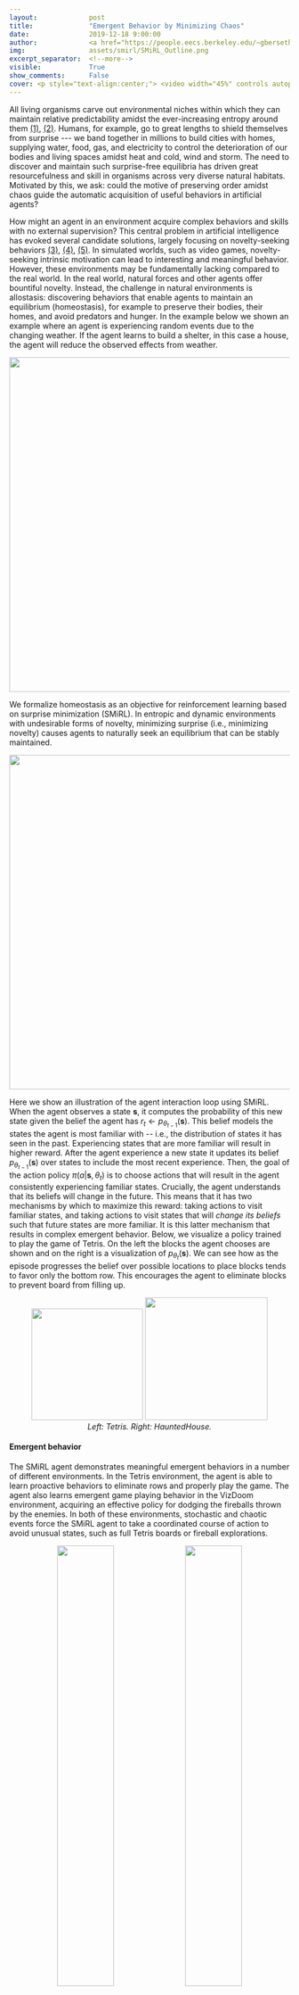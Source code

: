 ```yaml
---
layout:             post
title:              "Emergent Behavior by Minimizing Chaos"
date:               2019-12-18 9:00:00
author:             <a href="https://people.eecs.berkeley.edu/~gberseth/">Glen Berseth</a>
img:                assets/smirl/SMiRL_Outline.png
excerpt_separator:  <!--more-->
visible:            True
show_comments:      False
cover: <p style="text-align:center;"> <video width="45%" controls autoplay> <source src="https://bair.berkeley.edu/static/blog/smirl/treadmill_surpise_ICM_v3_rewardViz.mp4" type="video/mp4"> Your browser does not support the video tag. </video> <video width="45%" controls autoplay> <source src="https://bair.berkeley.edu/static/blog/smirl/pedistal_surpise_v3_rewardViz.mp4" type="video/mp4"> Your browser does not support the video tag. </video> <!-- <img width="24%" src="https://bair.berkeley.edu/static/blog/smirl/minigrid-maze-random-count.gif">--> </p>
---
```


<meta name="twitter:title" content="SMiRL: Surprise Minimizing RL in Dynamic Environments">
<meta name="twitter:card" content="summary_image">
<meta name="twitter:image" content="https://bair.berkeley.edu/static/blog/smirl/SMiRL_Outline.png">


All living organisms carve out environmental niches within which they can
maintain relative predictability amidst the ever-increasing entropy around them
[(1)](http://www.ler.esalq.usp.br/aulas/lce1302/life_as_a_manifestation.pdf),
[(2)](https://www.fil.ion.ucl.ac.uk/~karl/The%20free-energy%20principle%20-%20a%20rough%20guide%20to%20the%20brain.pdf).
Humans, for example, go to great lengths to shield themselves from surprise ---
we band together in millions to build cities with homes, supplying water, food,
gas, and electricity to control the deterioration of our bodies and living
spaces amidst heat and cold, wind and storm. The need to discover and maintain
such surprise-free equilibria has driven great resourcefulness and skill in
organisms across very diverse natural habitats. Motivated by this, we ask:
could the motive of preserving order amidst chaos guide the automatic
acquisition of useful behaviors in artificial agents?

<!--more-->


How might an agent in an environment acquire complex behaviors and skills with
no external supervision? This central problem in artificial intelligence has
evoked several candidate solutions, largely focusing on novelty-seeking
behaviors
[(3)](http://people.idsia.ch/~juergen/curioussingapore/curioussingapore.html),
[(4)](https://arxiv.org/abs/1606.01868),
[(5)](https://pathak22.github.io/noreward-rl/). In simulated worlds,
such as video games, novelty-seeking intrinsic motivation can lead to
interesting and meaningful behavior. However, these environments may be
fundamentally lacking compared to the real world. In the real world, natural
forces and other agents offer bountiful novelty. Instead, the challenge in
natural environments is allostasis: discovering behaviors that enable agents to
maintain an equilibrium (homeostasis), for example to preserve their bodies,
their homes, and avoid predators and hunger. In the example below we shown an
example where an agent is experiencing random events due to the changing
weather. If the agent learns to build a shelter, in this case a house, the
agent will reduce the observed effects from weather.

<p style="text-align:center;">
<img src="https://bair.berkeley.edu/static/blog/smirl/robotsurprise_stacked.png" width="600">
<br />
</p>

We formalize homeostasis as an objective for reinforcement learning based on
surprise minimization (SMiRL). In entropic and dynamic environments with
undesirable forms of novelty, minimizing surprise (i.e., minimizing novelty)
causes agents to naturally seek an equilibrium that can be stably maintained.

<p style="text-align:center;">
<img width="600" src="https://bair.berkeley.edu/static/blog/smirl/SMiRL_Outline.png">
<br />
</p>

Here we show an illustration of the agent interaction loop using SMiRL. When
the agent observes a state $\mathbf{s}$, it computes the probability of this new state
given the belief the agent has $r_{t} \leftarrow p_{\theta_{t-1}}(\textbf{s})$.
This belief models the states the agent is most familiar with -- i.e., the
distribution of states it has seen in the past. Experiencing states that are
more familiar will result in higher reward. After the agent experience a new
state it updates its belief $p_{\theta_{t-1}}(\textbf{s})$ over states to
include the most recent experience. Then, the goal of the action policy
$\pi(a|\textbf{s}, \theta_{t})$ is to choose actions that will result in the
agent consistently experiencing familiar states. Crucially, the agent
understands that its beliefs will change in the future. This means that it has
two mechanisms by which to maximize this reward: taking actions to visit
familiar states, and taking actions to visit states that will *change its
beliefs* such that future states are more familiar. It is this latter mechanism
that results in complex emergent behavior. Below, we visualize a policy trained
to play the game of Tetris. On the left the blocks the agent chooses are shown
and on the right is a visualization of $p_{\theta_{t}}(\textbf{s})$. We can see
how as the episode progresses the belief over possible locations to place
blocks tends to favor only the bottom row. This encourages the agent to
eliminate blocks to prevent board from filling up.


<!--
<div class="t">
    <table align="center">
        <tr>
    <td align="center">
        <img width="200" src="https://bair.berkeley.edu/static/blog/smirl/tetris_ps.gif">
        </td>
    <td>
    <img width="320" src="https://bair.berkeley.edu/static/blog/smirl/minigrid-maze-random-count.gif">
           </td>
	</tr>
        <tr align=center>
        <td>
            Tetris
            </td>
        <td>
            HauntedHouse
            </td>
        </tr>
</table>
</div>
-->

<p style="text-align:center;">
<img height="200" src="https://bair.berkeley.edu/static/blog/smirl/tetris_ps.gif">
<img height="220" src="https://bair.berkeley.edu/static/blog/smirl/minigrid-maze-random-count.gif">
<br />
<i>
Left: Tetris. Right: HauntedHouse.
</i>
</p>





#### Emergent behavior

The SMiRL agent demonstrates meaningful emergent behaviors in a number of
different environments. In the Tetris environment, the agent is able to learn
proactive behaviors to eliminate rows and properly play the game. The agent
also learns emergent game playing behavior in the VizDoom environment,
acquiring an effective policy for dodging the fireballs thrown by the enemies.
In both of these environments, stochastic and chaotic events force the SMiRL
agent to take a coordinated course of action to avoid unusual states, such as
full Tetris boards or fireball explorations.



<!--
| Doom Hold The Line                                           | Doom Defend The Line                                         |                         HauntedHouse                         |
| ------------------------------------------------------------ | ------------------------------------------------------------ | :----------------------------------------------------------: |
| <img width="100%" src="https://bair.berkeley.edu/static/blog/smirl/Doom_trained_enough_result.gif"> | <img width="100%" src="https://bair.berkeley.edu/static/blog/smirl/vizdoom_dtl.gif"> | <img width="70%" src="https://bair.berkeley.edu/static/blog/smirl/minigrid-maze-random-count.gif"> |

<div class="t">
    <table align="center">
        <tr>
    <td>
    <img width="100%" src="https://bair.berkeley.edu/static/blog/smirl/Doom_trained_enough_result.gif">
        </td>
    <td>
    <img width="100%" src="https://bair.berkeley.edu/static/blog/smirl/vizdoom_dtl.gif">
           </td>
	</tr>
        <tr align=center>
        <td>
            Doom Hold The Line
            </td>
        <td>
            Doom Defend The Line
            </td>
        </tr>
</table>
</div>
-->

<p style="text-align:center;">
<img width="45%" src="https://bair.berkeley.edu/static/blog/smirl/Doom_trained_enough_result.gif">
<img width="45%" src="https://bair.berkeley.edu/static/blog/smirl/vizdoom_dtl.gif">
<br />
<i>
Left: Doom Hold The Line. Right: Doom Defend The Line.
</i>
</p>




##### Biped

In the Cliff environment, the agent learns a policy that greatly reduces the
probability of falling off of the cliff by bracing against the ground and
stabilize itself at the edge, as shown in the figure below. In the *Treadmill*
environment, SMiRL learns a more complex locomotion behavior, jumping forward
to increase the time it stays on the treadmill, as shown in figure below.


<!--
<div class="t">
    <table align="center">
        <tr>
    <td>
        <video width="320" height="240" autoplay>   <source src="https://bair.berkeley.edu/static/blog/smirl/cliff_surpise_VAE_6_v3_rewardViz.mp4" type="video/mp4">   <source src="movie.ogg" type="video/ogg"> Your browser does not support the video tag. </video>
        </td>
    <td>
    <video width="320" height="240" autoplay>   <source src="https://bair.berkeley.edu/static/blog/smirl/treadmill_surpise_VAE_6_v3_rewardViz.mp4" type="video/mp4">   <source src="movie.ogg" type="video/ogg"> Your browser does not support the video tag. </video>
           </td>
	</tr>
        <tr align=center>
        <td>
            Cliff
            </td>
        <td>
            Treadmill
            </td>
        </tr>
</table>
</div>

​
-->


<p style="text-align:center;">
<video width="320" height="240" style="margin: 10px;" autoplay>
    <source src="https://bair.berkeley.edu/static/blog/smirl/cliff_surpise_VAE_6_v3_rewardViz.mp4" type="video/mp4"> <source src="movie.ogg" type="video/ogg"> Your browser does not support the video tag.
</video>
<video width="320" height="240" style="margin: 10px;" autoplay>
    <source src="https://bair.berkeley.edu/static/blog/smirl/treadmill_surpise_VAE_6_v3_rewardViz.mp4" type="video/mp4">   <source src="movie.ogg" type="video/ogg"> Your browser does not support the video tag.
</video>
<br />
<i>
Left: Cliff. Right: Treadmill.
</i>
</p>



#### Comparison to Intrinsic motivation:

Intrinsic motivation is the idea that behavior is driven by internal reward
signals that are task independent. Below, we show plots of the
environment-specific rewards over time on Tetris, VizDoomTakeCover, and the
humanoid domains. In order to compare SMiRL to more standard intrinsic
motivation methods, which seek out states that maximize surprise or novelty, we
also evaluated ICM [(5)](https://pathak22.github.io/noreward-rl/) and
RND [(6)](https://arxiv.org/abs/1810.12894). We include an oracle agent
that directly optimizes the task reward. On Tetris, after training for $2000$
epochs, SMiRL achieves near perfect play, on par with the oracle reward
optimizing agent, with no deaths. ICM seeks novelty by creating more and more
distinct patterns of blocks rather than clearing them, leading to deteriorating
game scores over time. On VizDoomTakeCover, SmiRL effectively learns to dodge
fireballs thrown by the adversaries.

<p style="text-align:center;">
<img width="90%" src="https://bair.berkeley.edu/static/blog/smirl/video_game_comparisons_2.png">
<br />
</p>

The baseline comparisons for the Cliff and Treadmill environments have a
similar outcome. The novelty seeking behavior of ICM causes it to learn a type
of irregular behavior that causes the agent to jump off the Cliff and roll
around on the Treadmill, maximizing the variety (and quantity) of falls.

#### SMiRL + Curiosity:

<p style="text-align:center;">
<img width="90%" src="https://bair.berkeley.edu/static/blog/smirl/Capture_biped_results.png">
<br />
</p>

While on the surface, SMiRL minimizes surprise and curiosity approaches like
ICM maximize novelty, they are in fact not mutually incompatible. In
particular, while ICM maximizes novelty with respect to a learned transition
model, SMiRL minimizes surprise with respect to a learned state distribution.
We can combine ICM and SMiRL to achieve even better results on the Treadmill
environment.

<!--
<div class="t">
    <table align="center">
        <tr>
    <td>
        <video width="320" height="240" autoplay>   <source src="https://bair.berkeley.edu/static/blog/smirl/treadmill_surpise_ICM_v3_rewardViz.mp4" type="video/mp4">   <source src="movie.ogg" type="video/ogg"> Your browser does not support the video tag. </video>
        </td>
    <td>
    <video width="320" height="240" autoplay>   <source src="https://bair.berkeley.edu/static/blog/smirl/pedistal_surpise_v3_rewardViz.mp4" type="video/mp4">   <source src="movie.ogg" type="video/ogg"> Your browser does not support the video tag. </video>
           </td>
	</tr>
        <tr align=center>
        <td>
            Treadmill + ICM
            </td>
        <td>
            Pedestal
            </td>
        </tr>
</table>
</div>
-->

<p style="text-align:center;">
<video width="320" height="240" style="margin: 10px;" autoplay>
    <source src="https://bair.berkeley.edu/static/blog/smirl/treadmill_surpise_ICM_v3_rewardViz.mp4" type="video/mp4"> <source src="movie.ogg" type="video/ogg"> Your browser does not support the video tag.
</video>
<video width="320" height="240" style="margin: 10px;" autoplay>
    <source src="https://bair.berkeley.edu/static/blog/smirl/pedistal_surpise_v3_rewardViz.mp4" type="video/mp4"> <source src="movie.ogg" type="video/ogg"> Your browser does not support the video tag.
</video>
<br />
<i>
Left: Treadmill+ICM. Right: Pedestal.
</i>
</p>


<!--
<div class="containerWide">
  <div class="photosWide">
    <video width="320" height="240" style="margin: 20px;" autoplay>
        <source src="https://bair.berkeley.edu/static/blog/smirl/treadmill_surpise_ICM_v3_rewardViz.mp4" type="video/mp4">
        <source src="movie.ogg" type="video/ogg"> Your browser does not support the video tag.
    </video>
    <span class="wordWide"><i>Treadmill+ICM.</i></span>
  </div>

  <div class="photosWide">
    <video width="320" height="240" style="margin: 20px;" autoplay>
    <source src="https://bair.berkeley.edu/static/blog/smirl/pedistal_surpise_v3_rewardViz.mp4" type="video/mp4">
    <source src="movie.ogg" type="video/ogg"> Your browser does not support the video tag.
    </video>
      <span class="wordWide"><i>Pedestal</i></span>
  </div>
</div>
-->


#### Insights:

The key insight utilized by our method is that, in contrast to simple simulated
domains, realistic environments exhibit dynamic phenomena that gradually
increase entropy over time. An agent that resists this growth in entropy must
take active and coordinated actions, thus learning increasingly complex
behaviors. This is different from commonly proposed intrinsic exploration
methods based on novelty, which instead seek to visit novel states and increase
entropy. SMiRL holds promise for a new kind of unsupervised RL method that
produces behaviors that are closely tied to the prevailing disruptive forces,
adversaries, and other sources of entropy in the environment.
